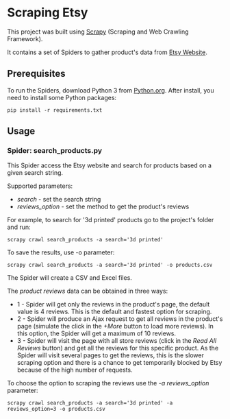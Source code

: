 # Scraping Etsy

This project was built using [Scrapy](https://scrapy.org/) (Scraping and Web Crawling Framework).

It contains a set of Spiders to gather product's data from [Etsy Website](www.etsy.com).

## Prerequisites

To run the Spiders, download Python 3 from [Python.org](https://www.python.org/). 
After install, you need to install some Python packages:
```
pip install -r requirements.txt

```
## Usage

### Spider: search_products.py

This Spider access the Etsy website and search for products based on a given search string.

Supported parameters:
* *search* - set the search string
* *reviews_option* - set the method to get the product's reviews

For example, to search for '3d printed' products go to the project's folder and run:
```
scrapy crawl search_products -a search='3d printed' 
```
To save the results, use -o parameter:
```
scrapy crawl search_products -a search='3d printed' -o products.csv
```
The Spider will create a CSV and Excel files.

The *product reviews* data can be obtained in three ways:
* 1 - Spider will get only the reviews in the product's page, the default value is 4 reviews. This is the default and fastest option for scraping.
* 2 - Spider will produce an Ajax request to get all reviews in the product's page (simulate the click in the *+More* button to load more reviews). In this option, the Spider will get a maximum of 10 reviews.
* 3 - Spider will visit the page with all store reviews (click in the *Read All Reviews* button) and get all the reviews for this specific product. As the Spider will visit several pages to get the reviews, this is the slower scraping option and there is a chance to get temporarily blocked by Etsy because of the high number of requests.

To choose the option to scraping the reviews use the *-a reviews_option* parameter:
```
scrapy crawl search_products -a search='3d printed' -a reviews_option=3 -o products.csv
```

